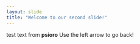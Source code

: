 ```yaml
---
layout: slide
title: "Welcome to our second slide!"
---
```

test text from **psioro**
Use the left arrow to go back!
